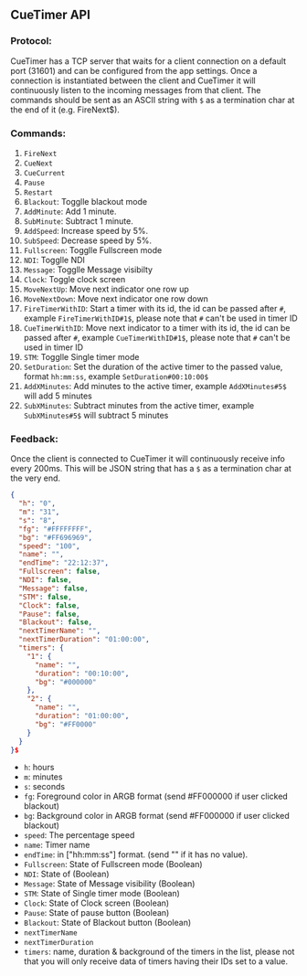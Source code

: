## CueTimer API

### Protocol:
CueTimer has a TCP server that waits for a client connection on a default port (31601) and can be configured from the app settings. Once a connection is instantiated between the client and CueTimer it will continuously listen to the incoming messages from that client.
The commands should be sent as an ASCII string with `$` as a termination char at
the end of it (e.g. FireNext$).


### Commands:

 1. `FireNext`
 2. `CueNext`
 3. `CueCurrent`
 4. `Pause`
 5. `Restart`
 6. `Blackout`: Togglle blackout mode
 7. `AddMinute`: Add 1 minute.
 8. `SubMinute`: Subtract 1 minute.
 9. `AddSpeed`: Increase speed by 5%.
 10. `SubSpeed`: Decrease speed by 5%.
 11. `Fullscreen`: Togglle Fullscreen mode
 12. `NDI`: Togglle NDI
 13. `Message`: Togglle Message visibilty
 14. `Clock`: Toggle clock screen
 15. `MoveNextUp`: Move next indicator one row up
 16. `MoveNextDown`: Move next indicator one row down
 17. `FireTimerWithID`: Start a timer with its id, the id can be passed after `#`, example `FireTimerWithID#1$`, please note that `#` can't be used in timer ID
 18. `CueTimerWithID`: Move next indicator to a timer with its id, the id can be passed after `#`, example `CueTimerWithID#1$`, please note that `#` can't be used in timer ID
 19. `STM`: Togglle Single timer mode
 20. `SetDuration`: Set the duration of the active timer to the passed value, format `hh:mm:ss`, example `SetDuration#00:10:00$`
 21. `AddXMinutes`: Add minutes to the active timer, example `AddXMinutes#5$` will add 5 minutes
 22. `SubXMinutes`: Subtract minutes from the active timer, example `SubXMinutes#5$` will subtract 5 minutes

### Feedback:
Once the client is connected to CueTimer it will continuously receive info every 200ms. This will be JSON string that has a `$` as a termination char at the very end.

```JSON
{
  "h": "0",
  "m": "31",
  "s": "8",
  "fg": "#FFFFFFFF",
  "bg": "#FF696969",
  "speed": "100",
  "name": "",
  "endTime": "22:12:37",
  "Fullscreen": false,
  "NDI": false,
  "Message": false,
  "STM": false,
  "Clock": false,
  "Pause": false,
  "Blackout": false,
  "nextTimerName": "",
  "nextTimerDuration": "01:00:00",
  "timers": {
    "1": {
      "name": "",
      "duration": "00:10:00",
      "bg": "#000000"
    },
    "2": {
      "name": "",
      "duration": "01:00:00",
      "bg": "#FF0000"
    }
  }
}$
```


- `h`: hours 
- `m`: minutes 
- `s`: seconds 
- `fg`: Foreground color in ARGB format (send #FF000000 if user clicked blackout)
- `bg`: Background color in ARGB format (send #FF000000 if user clicked blackout)
- `speed`: The percentage speed
- `name`: Timer name
- `endTime`: in ["hh:mm:ss"] format. (send "" if it has no value).
- `Fullscreen`: State of Fullscreen mode (Boolean)
- `NDI`: State of  (Boolean)
- `Message`: State of Message visibility (Boolean)
- `STM`: State of Single timer mode (Boolean)
- `Clock`: State of Clock screen (Boolean)
- `Pause`: State of pause button (Boolean)
- `Blackout`: State of Blackout button (Boolean)
- `nextTimerName`
- `nextTimerDuration`
- `timers`: name, duration & background of the timers in the list, please not that you will only receive data of timers having their IDs set to a value.